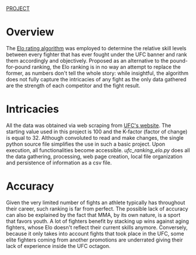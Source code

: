 [PROJECT](https://nkshv.github.io/ELO/)

# Overview

The [Elo rating algorithm](https://en.wikipedia.org/wiki/Elo_rating_system) was employed to determine the relative skill levels between every fighter that has ever fought under the UFC banner and rank them accordingly and objectively. Proposed as an alternative to the pound-for-pound ranking, the Elo ranking is in no way an attempt to replace the former, as numbers don't tell the whole story: while insightful, the algorithm does not fully capture the intricacies of any fight as the only data gathered are the strength of each competitor and the fight result.

# Intricacies
All the data was obtained via web scraping from [UFC's website](http://ufcstats.com/statistics/events/).
The starting value used in this project is 100 and the K-factor (factor of change) is equal to 32.
Although convoluted to read and make changes, the single python source file simplifies the use in such a basic project. Upon execution, all functionalities become accessible.
*ufc_ranking_elo.py* does all the data gathering, processing, web page creation, local file organization and persistence of information as a csv file.

# Accuracy
Given the very limited number of fights an athlete typically has throughout their career, such ranking is far from perfect.
The possible lack of accuracy can also be explained by the fact that MMA, by its own nature, is a sport that favors youth. A lot of fighters benefit by stacking up wins against aging fighters, whose Elo doesn't reflect their current skills anymore. Conversely, because it only takes into account fights that took place in the UFC, some elite fighters coming from another promotions are underrated giving their lack of experience inside the UFC octagon.
